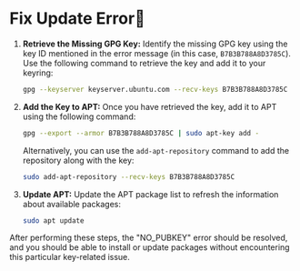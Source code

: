 # Fix Update Error🔧

1. **Retrieve the Missing GPG Key:**
   Identify the missing GPG key using the key ID mentioned in the error message (in this case, `B7B3B788A8D3785C`). Use the following command to retrieve the key and add it to your keyring:
   ```bash
   gpg --keyserver keyserver.ubuntu.com --recv-keys B7B3B788A8D3785C
   ```

2. **Add the Key to APT:**
   Once you have retrieved the key, add it to APT using the following command:
   ```bash
   gpg --export --armor B7B3B788A8D3785C | sudo apt-key add -
   ```

   Alternatively, you can use the `add-apt-repository` command to add the repository along with the key:
   ```bash
   sudo add-apt-repository --recv-keys B7B3B788A8D3785C
   ```

3. **Update APT:**
   Update the APT package list to refresh the information about available packages:
   ```bash
   sudo apt update
   ```

After performing these steps, the "NO_PUBKEY" error should be resolved, and you should be able to install or update packages without encountering this particular key-related issue.
